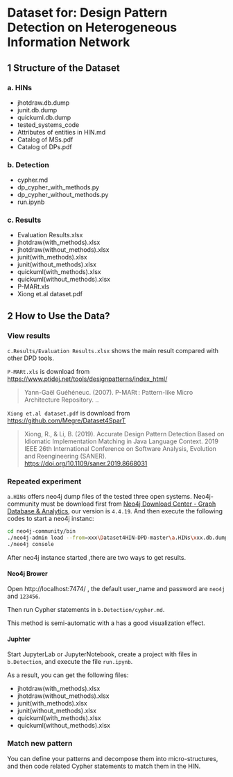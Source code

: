 # Dataset for: Design Pattern Detection on Heterogeneous Information Network

## 1 Structure of the Dataset

### a. HINs

* jhotdraw.db.dump
* junit.db.dump
* quickuml.db.dump
* tested_systems_code
* Attributes of entities in HIN.md
* Catalog of MSs.pdf
* Catalog of DPs.pdf

### b. Detection

* cypher.md
* dp_cypher_with_methods.py
* dp_cypher_without_methods.py
* run.ipynb

### c. Results

* Evaluation Results.xlsx
* jhotdraw(with_methods).xlsx
* jhotdraw(without_methods).xlsx
* junit(with_methods).xlsx
* junit(without_methods).xlsx
* quickuml(with_methods).xlsx
* quickuml(without_methods).xlsx
* P-MARt.xls
* Xiong et.al dataset.pdf

## 2 How to Use the Data?

### View results

`c.Results/Evaluation Results.xlsx` shows the main result compared with other DPD tools.

`P-MARt.xls` is download from https://www.ptidej.net/tools/designpatterns/index_html/

> Yann-Gaël Guéhéneuc. (2007). P-MARt : Pattern-like Micro Architecture Repository. ..

`Xiong et.al dataset.pdf` is download from https://github.com/Megre/Dataset4SparT

> Xiong, R., & Li, B. (2019). Accurate Design Pattern Detection Based on Idiomatic Implementation Matching in Java Language Context. 2019 IEEE 26th International Conference on Software Analysis, Evolution and Reengineering (SANER). https://doi.org/10.1109/saner.2019.8668031

### Repeated experiment

`a.HINs` offers neo4j dump files of the tested three open systems. Neo4j-community must be download first from [Neo4j Download Center - Graph Database & Analytics](https://neo4j.com/download-center/#community), our version is `4.4.19`. And then execute the following codes to start a neo4j instanc:

```bash
cd neo4j-community/bin
./neo4j-admin load --from=xxx\Dataset4HIN-DPD-master\a.HINs\xxx.db.dump
./neo4j console
```

After neo4j instance started ,there are two ways to get results.

#### Neo4j Brower

Open http://localhost:7474/ , the default user_name and password are `neo4j` and `123456`.

Then run Cypher statements in `b.Detection/cypher.md`. 

This method is semi-automatic with a has a good visualization effect.

#### Juphter

Start JupyterLab or JupyterNotebook, create a project with files in `b.Detection`, and execute the file `run.ipynb`.

As a result, you can get the following files:

* jhotdraw(with_methods).xlsx
* jhotdraw(without_methods).xlsx
* junit(with_methods).xlsx
* junit(without_methods).xlsx
* quickuml(with_methods).xlsx
* quickuml(without_methods).xlsx

### Match new pattern

You can define your patterns and decompose them into micro-structures, and then code related Cypher statements to match them in the HIN.

